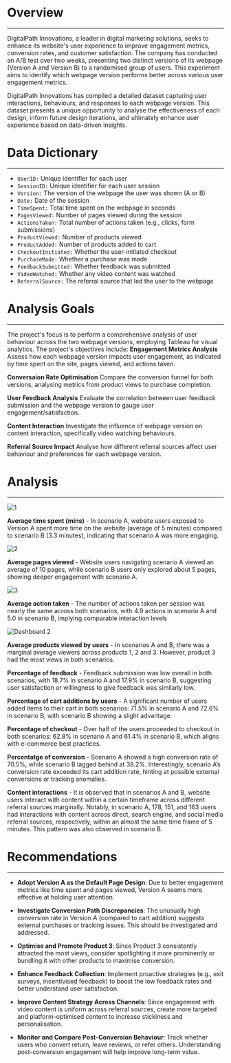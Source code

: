 # Overview
---
DigitalPath Innovations, a leader in digital marketing solutions, seeks to enhance its website's user experience to improve engagement metrics, conversion rates, and customer satisfaction. The company has conducted an A/B test over two weeks, presenting two distinct versions of its webpage (Version A and Version B) to a randomised group of users. This experiment aims to identify which webpage version performs better across various user engagement metrics.

DigitalPath Innovations has compiled a detailed dataset capturing user interactions, behaviours, and responses to each webpage version. This dataset presents a unique opportunity to analyse the effectiveness of each design, inform future design iterations, and ultimately enhance user experience based on data-driven insights.


# Data Dictionary
---
- `UserID:` Unique identifier for each user
- `SessionID:` Unique identifier for each user session
- `Version:` The version of the webpage the user was shown (A or B)
- `Date:` Date of the session
- `TimeSpent:` Total time spent on the webpage in seconds
- `PagesViewed:` Number of pages viewed during the session
- `ActionsTaken:` Total number of actions taken (e.g., clicks, form submissions)
- `ProductViewed:` Number of products viewed
- `ProductAdded:` Number of products added to cart
- `CheckoutInitiated:` Whether the user-initiated checkout
- `PurchaseMade:` Whether a purchase was made
- `FeedbackSubmitted:` Whether feedback was submitted
- `VideoWatched:` Whether any video content was watched
- `ReferralSource:` The referral source that led the user to the webpage

# Analysis Goals
---
The project's focus is to perform a comprehensive analysis of user behaviour across the two webpage versions, employing Tableau for visual analytics. The project's objectives include: 
**Engagement Metrics Analysis**
Assess how each webpage version impacts user engagement, as indicated by time spent on the site, pages viewed, and actions taken.

**Conversaion Rate Optimisation**
Compare the conversion funnel for both versions, analysing metrics from product views to purchase completion. 

**User Feedback Analysis**
Evaluate the correlation between user feedback submission and the webpage version to gauge user engagement/satisfaction.

**Content Interaction**
Investigate the influence of webpage version on content interaction, specifically video watching behaviours.

**Referral Source Impact**
Analyse how different referral sources affect user behaviour and preferences for each webpage version.



# Analysis
---

![1](https://github.com/user-attachments/assets/bde1293c-7fa6-4c71-9ce5-024f33764afd)

**Average time spent (mins)** - In scenario A, website users exposed to Version A spent more time on the website (average of 5 minutes) compared to scenario B (3.3 minutes), indicating that scenario A was more engaging.

![2](https://github.com/user-attachments/assets/16e9b469-1b58-48de-a5fa-ab46107922be)

**Average pages viewed** - Website users navigating scenario A viewed an average of 10 pages, while scenario B users only explored about 5 pages, showing deeper engagement with scenario A.

![3](https://github.com/user-attachments/assets/a9552103-ff62-49d5-9ac5-b42637056cf8)

**Average action taken** - The number of actions taken per session was nearly the same across both scenarios, with 4.9 actions in scenario A and 5.0 in scenario B, implying comparable interaction levels

![Dashboard 2](https://github.com/user-attachments/assets/d7e2b539-b4f4-4833-86a6-34569e3df68e)

**Average products viewed by users** - In scenarios A and B, there was a marginal average viewers across products 1, 2 and 3. However, product 3 had the most views in both scenarios.

**Percentage of feedback** - Feedback submission was low overall in both scenarios, with 18.7% in scenario A and 17.9% in scenario B, suggesting user satisfaction or willingness to give feedback was similarly low.

**Percentage of cart additions by users** - A significant number of users added items to their cart in both scenarios: 71.5% in scenario A and 72.6% in scenario B, with scenario B showing a slight advantage.

**Percentage of checkout** - Over half of the users proceeded to checkout in both scenarios: 62.8% in scenario A and 61.4% in scenario B, which aligns with e-commerce best practices.

**Percentatge of conversion** - Scenario A showed a high conversion rate of 70.5%, while scenario B lagged behind at 38.2%. Interestingly, scenario A’s conversion rate exceeded its cart addition rate, hinting at possible external conversions or tracking anomalies.

**Content interactions** - It is observed that in scenarios A and B, website users interact with content within a certain timeframe across different referral sources marginally. Notably, in scenario A, 178, 151, and 163 users had interactions with content across direct, search engine, and social media referral sources, respectively, within an almost the same time frame of 5 minutes. This pattern was also observed in scenario B.

# Recommendations
---
- **Adopt Version A as the Default Page Design**: Due to better engagement metrics like time spent and pages viewed, Version A seems more effective at holding user attention.

- **Investigate Conversion Path Discrepancies**: The unusually high conversion rate in Version A (compared to cart addition) suggests external purchases or tracking issues. This should be investigated and addressed.

- **Optimise and Promote Product 3**: Since Product 3 consistently attracted the most views, consider spotlighting it more prominently or bundling it with other products to maximise conversion.

- **Enhance Feedback Collection**: Implement proactive strategies (e.g., exit surveys, incentivised feedback) to boost the low feedback rates and better understand user satisfaction.

- **Improve Content Strategy Across Channels**: Since engagement with video content is uniform across referral sources, create more targeted and platform-optimised content to increase stickiness and personalisation.

- **Monitor and Compare Post-Conversion Behaviour**: Track whether users who convert return, leave reviews, or refer others. Understanding post-conversion engagement will help improve long-term value.















